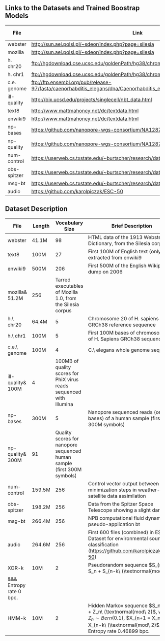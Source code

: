## Links to the Datasets and Trained Boostrap Models
| File | Link |Bootstrap Model|
|------|------|------|
|webster|http://sun.aei.polsl.pl/~sdeor/index.php?page=silesia|[webster](./Models/webster.bootstrap)|
|mozilla|http://sun.aei.polsl.pl/~sdeor/index.php?page=silesia|[mozilla](./Models/mozilla.bootstrap)|
|h. chr20|ftp://hgdownload.cse.ucsc.edu/goldenPath/hg38/chromosomes/chr20.fa.gz|[chr20](./Models/chr20_bstrap)|
|h. chr1|ftp://hgdownload.cse.ucsc.edu/goldenPath/hg38/chromosomes/chr1.fa.gz|[chr1](./Models/chr1_bstrap)|
|c.e. genome|ftp://ftp.ensembl.org/pub/release-97/fasta/caenorhabditis_elegans/dna/Caenorhabditis_elegans.WBcel235.dna.toplevel.fa.gz|[celegchr](./Models/celegchr_bstrap)|
|ill-quality|http://bix.ucsd.edu/projects/singlecell/nbt_data.html|[phixq](./Models/phixq_truncated_bstrap)|
|text8|http://www.mattmahoney.net/dc/textdata.html|[text8](./Models/text8_bstrap)|
|enwiki9|http://www.mattmahoney.net/dc/textdata.html|[enwiki9](./Models/enwiki9.bootstrap)|
|np-bases|https://github.com/nanopore-wgs-consortium/NA12878|[npbases](./Models/npbases_bstrap)|
|np-quality|https://github.com/nanopore-wgs-consortium/NA12878|[npquals](./Models/npquals_bstrap)|
|num-control|https://userweb.cs.txstate.edu/~burtscher/research/datasets/FPdouble/|[model](./Models/num_control.trace.bootstrap)|
|obs-spitzer|https://userweb.cs.txstate.edu/~burtscher/research/datasets/FPdouble/|[model](./Models/obs_spitzer.trace.bootstrap)|
|msg-bt|https://userweb.cs.txstate.edu/~burtscher/research/datasets/FPdouble/|[model](./Models/msg_bt.trace.bootstrap)|
|audio|https://github.com/karolpiczak/ESC-50|[model](./Models/audio.bootstrap)|


## Dataset Description

| File | Length | Vocabulary Size | Brief Description |
|------|------|------|------| 	
| webster | 41.1M|  98 |  HTML data of the 1913 Webster Dictionary, from the Silesia corpus | 
|text8|  100M|  27|   First 100M of English text (only) extracted from enwiki9| 
|enwiki9|500M|  206|  First 500M of the English Wikipedia dump on 2006| 		
|mozilla& 51.2M|  256|  Tarred executables of Mozilla 1.0, from the Silesia corpus| 
|h.\ chr20|  64.4M|  5|   Chromosome 20 of H. sapiens GRCh38 reference sequence | 
|h.\ chr1|  100M|  5|  First 100M bases of chromosome 1 of H. Sapiens GRCh38 sequence |
|c.e.\ genome |  100M|  4|  C.\ elegans whole genome sequence| 
|ill-quality& 100M|  4|  100MB of quality scores for PhiX virus reads sequenced with Illumina | 
|np-bases|300M|  5|  Nanopore sequenced reads (only bases) of a human sample (first 300M symbols) | 
|np-quality& 300M|  91|  Quality scores for nanopore sequenced human sample (first 300M symbols)| 
|num-control|159.5M|  256|  Control vector output between two minimization steps in weather-satellite data assimilation| 
|obs-spitzer|198.2M|  256|  Data from the Spitzer Space Telescope showing a slight darkening| 
|msg-bt|266.4M|  256|  NPB computational fluid dynamics pseudo-application bt| 	
|audio|264.6M|  256|  First 600 files (combined) in ESC Dataset for environmental sound classification (https://github.com/karolpiczak/ESC-50)|
|XOR-k |  10M|  2|  Pseudorandom sequence $S_{n+1 = S_n + S_{n-k\ (\textnormal{mod\ 2)$. | 
&&& Entropy rate $0$ bpc.| 
|HMM-k|  10M|  2|  Hidden Markov sequence $S_n = X_n + Z_n\ (\textnormal{mod\ 2)$, with $Z_n \sim Bern(0.1)$, $X_{n+1 = X_n + X_{n-k\ (\textnormal{mod\ 2)$. Entropy rate $0.46899$ bpc. | 

